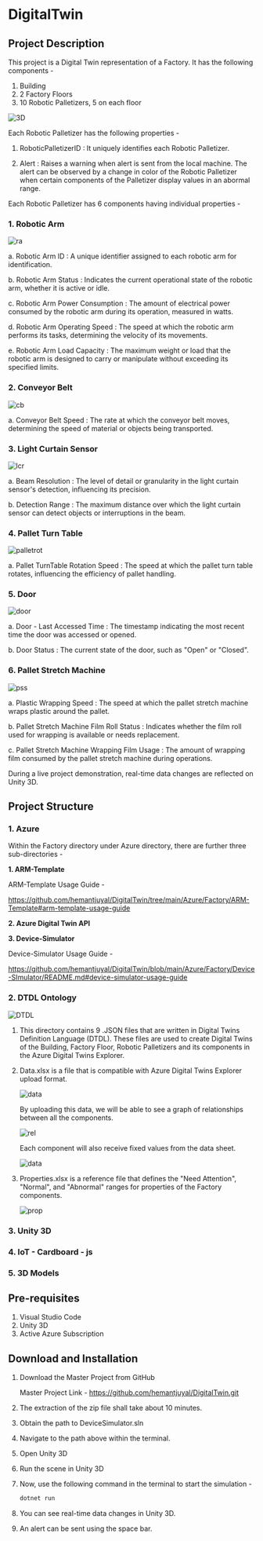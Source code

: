 # DigitalTwin

## Project Description

This project is a Digital Twin representation of a Factory. It has the following components -  

1. Building
2. 2 Factory Floors
3. 10 Robotic Palletizers, 5 on each floor

![3D](https://github.com/garimasrivastavaa/read-me-trials/assets/94553271/8d88740e-35be-448c-8845-5fd560860e7c)

Each Robotic Palletizer has the following properties - 

1. RoboticPalletizerID : It uniquely identifies each Robotic Palletizer.
   
2. Alert : Raises a warning when alert is sent from the local machine. The alert can be observed by a change in color of the Robotic Palletizer when certain components of the Palletizer display values in an abormal range. 

Each Robotic Palletizer has 6 components having individual properties - 

### 1. Robotic Arm

   ![ra](https://github.com/garimasrivastavaa/read-me-trials/assets/94553271/e83b6f26-41c0-46b3-979d-07a60ec322a2)

   a. Robotic Arm ID : A unique identifier assigned to each robotic arm for identification.

   b. Robotic Arm Status : Indicates the current operational state of the robotic arm, whether it is active or idle.
   
   c. Robotic Arm Power Consumption : The amount of electrical power consumed by the robotic arm during its operation, measured in watts.
   
   d. Robotic Arm Operating Speed : The speed at which the robotic arm performs its tasks, determining the velocity of its movements.
   
   e. Robotic Arm Load Capacity : The maximum weight or load that the robotic arm is designed to carry or manipulate without exceeding its specified limits.

### 2. Conveyor Belt
   
   ![cb](https://github.com/garimasrivastavaa/read-me-trials/assets/94553271/84e7f8c4-73cf-4cbf-a9a4-4ce70d82a111)

   a. Conveyor Belt Speed : The rate at which the conveyor belt moves, determining the speed of material or objects being transported.

### 3. Light Curtain Sensor
   
   ![lcr](https://github.com/garimasrivastavaa/read-me-trials/assets/94553271/00768d2a-eeea-4edc-b160-09a1e1a8c2af)

   a. Beam Resolution : The level of detail or granularity in the light curtain sensor's detection, influencing its precision.
   
   b. Detection Range : The maximum distance over which the light curtain sensor can detect objects or interruptions in the beam.

### 4. Pallet Turn Table
   
   ![palletrot](https://github.com/garimasrivastavaa/read-me-trials/assets/94553271/a9b932e1-2b26-4677-a60b-299e7e5066f2)

   a. Pallet TurnTable Rotation Speed : The speed at which the pallet turn table rotates, influencing the efficiency of pallet handling.

### 5. Door

   ![door](https://github.com/garimasrivastavaa/read-me-trials/assets/94553271/7626185c-db9c-4c9e-88fb-4b3c8c74c4e6)

   a. Door - Last Accessed Time : The timestamp indicating the most recent time the door was accessed or opened. 
   
   b. Door Status : The current state of the door, such as "Open" or "Closed".

### 6. Pallet Stretch Machine

   ![pss](https://github.com/garimasrivastavaa/read-me-trials/assets/94553271/62760723-a376-40e5-8a12-7e8c14f9abe6)
   
   a. Plastic Wrapping Speed : The speed at which the pallet stretch machine wraps plastic around the pallet.
   
   b. Pallet Stretch Machine Film Roll Status : Indicates whether the film roll used for wrapping is available or needs replacement.
   
   c. Pallet Stretch Machine Wrapping Film Usage : The amount of wrapping film consumed by the pallet stretch machine during operations.
   
During a live project demonstration, real-time data changes are reflected on Unity 3D. 

## Project Structure

### 1. Azure

Within the Factory directory under Azure directory, there are further three sub-directories - 

**1. ARM-Template**

ARM-Template Usage Guide - 

https://github.com/hemantjuyal/DigitalTwin/tree/main/Azure/Factory/ARM-Template#arm-template-usage-guide
   
**2. Azure Digital Twin API**
   
**3. Device-Simulator**

Device-Simulator Usage Guide - 

https://github.com/hemantjuyal/DigitalTwin/blob/main/Azure/Factory/Device-SImulator/README.md#device-simulator-usage-guide

### 2. DTDL Ontology

![DTDL](https://github.com/garimasrivastavaa/read-me-trials/assets/94553271/a80c941e-d465-4db4-af97-e6a80e460ecb)

1. This directory contains 9 .JSON files that are written in Digital Twins Definition Language (DTDL). These files are used to create Digital Twins of the Building, Factory Floor, Robotic Palletizers and its components in the Azure Digital Twins Explorer. 

2. Data.xlsx is a file that is compatible with Azure Digital Twins Explorer upload format.

   ![data](https://github.com/garimasrivastavaa/read-me-trials/assets/94553271/373c1bdf-6088-4b0d-8f13-691a7a47b5ad)

   By uploading this data, we will be able to see a graph of relationships between all the components.

   ![rel](https://github.com/garimasrivastavaa/read-me-trials/assets/94553271/26cc7698-caa4-4821-b6a5-c88bb23793eb)

   Each component will also receive fixed values from the data sheet.

   ![data](https://github.com/garimasrivastavaa/read-me-trials/assets/94553271/fa07c9c6-d6af-48cb-ba56-3aea3965150c)

3. Properties.xlsx is a reference file that defines the "Need Attention", "Normal", and "Abnormal" ranges for properties of the Factory components. 

   ![prop](https://github.com/garimasrivastavaa/read-me-trials/assets/94553271/9c7b8708-db69-4b3c-aec4-db8774147fde)

### 3. Unity 3D

### 4. IoT - Cardboard - js

### 5. 3D Models

## Pre-requisites
1. Visual Studio Code
2. Unity 3D
3. Active Azure Subscription

## Download and Installation

1. Download the Master Project from GitHub

   Master Project Link - https://github.com/hemantjuyal/DigitalTwin.git
   
2. The extraction of the zip file shall take about 10 minutes.
3. Obtain the path to DeviceSimulator.sln
4. Navigate to the path above within the terminal.
5. Open Unity 3D
6. Run the scene in Unity 3D
7. Now, use the following command in the terminal to start the simulation -

   ```powershell
   dotnet run

9. You can see real-time data changes in Unity 3D.
10. An alert can be sent using the space bar. 
